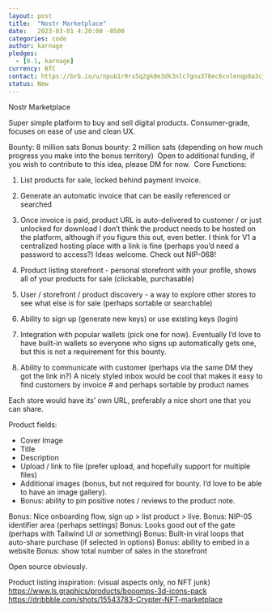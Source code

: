 ```yaml
---
layout: post
title:  "Nostr Marketplace"
date:   2023-03-01 4:20:00 -0500
categories: code
author: karnage
pledges:
  - [0.1, karnage]
currency: BTC
contact: https://brb.io/u/npub1r0rs5q2gk0e3dk3nlc7gnu378ec6cnlenqp8a3cjhyzu6f8k5sgs4sq9ac
status: New
---
```


Nostr Marketplace

Super simple platform to buy and sell digital products. Consumer-grade, focuses on ease of use and clean UX.

Bounty: 8 million sats Bonus bounty: 2 million sats (depending on how much progress you make into the bonus territory)  Open to additional funding, if you wish to contribute to this idea, please DM for now. 
Core Functions:

1. List products for sale, locked behind payment invoice. 

2. Generate an automatic invoice that can be easily referenced or searched

3. Once invoice is paid, product URL is auto-delivered to customer / or just unlocked for download I don’t think the product needs to be hosted on the platform, although if you figure this out, even better. I think for V1 a centralized hosting place with a link is fine (perhaps you’d need a password to access?) Ideas welcome. Check out NIP-068!

4. Product listing storefront - personal storefront with your profile, shows all of your products for sale (clickable, purchasable)

5. User / storefront / product discovery - a way to explore other stores to see what else is for sale (perhaps sortable or searchable)

6. Ability to sign up (generate new keys) or use existing keys (login)

7. Integration with popular wallets (pick one for now). Eventually I’d love to have built-in wallets so everyone who signs up automatically gets one, but this is not a requirement for this bounty.

8. Ability to communicate with customer (perhaps via the same DM they got the link in?) A nicely styled inbox would be cool that makes it easy to find customers by invoice # and perhaps sortable by product names

Each store would have its’ own URL, preferably a nice short one that you can share.

Product fields:
- Cover Image
- Title
- Description
- Upload / link to file (prefer upload, and hopefully support for multiple files)
- Additional images (bonus, but not required for bounty. I’d love to be able to have an image gallery).
- Bonus: ability to pin positive notes / reviews to the product note. 

Bonus: Nice onboarding flow, sign up > list product > live. 
Bonus: NIP-05 identifier area (perhaps settings)
Bonus: Looks good out of the gate (perhaps with Tailwind UI or something)
Bonus: Built-in viral loops that auto-share purchase (if selected in options)
Bonus: ability to embed in a website
Bonus: show total number of sales in the storefront


Open source obviously. 

Product listing inspiration:  (visual aspects only, no NFT junk)
https://www.ls.graphics/products/booomps-3d-icons-pack
https://dribbble.com/shots/15543783-Crypter-NFT-marketplace
